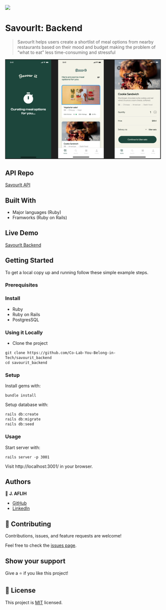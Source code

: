 ![](https://img.shields.io/badge/goldensquad-brown)

# SavourIt: Backend

> SavourIt helps users create a shortlist of meal options from nearby restaurants based on their mood and budget making the problem of “what to eat” less time-consuming and stressful

![screenshot](./app_screenshot.png)

## API Repo

[SavourIt API](https://github.com/Co-Lab-You-Belong-in-Tech/savourit_api)

## Built With

- Major languages (Ruby)
- Framworks (Ruby on Rails)

## Live Demo

[SavourIt Backend](https://savourit.onrender.com/)

## Getting Started

To get a local copy up and running follow these simple example steps.

### Prerequisites

### Install

- Ruby
- Ruby on Rails
- PostgresSQL

### Using it Locally

- Clone the project

```
git clone https://github.com/Co-Lab-You-Belong-in-Tech/savourit_backend
cd savourit_backend
```

### Setup

Install gems with:

```
bundle install
```

Setup database with:

```
rails db:create
rails db:migrate
rails db:seed
```

### Usage

Start server with:

```
rails server -p 3001
```

Visit http://localhost:3001/ in your browser.

## Authors

👤 **J. AFLIH**

- [GitHub](https://github.com/jaflih)
- [LinkedIn](https://www.linkedin.com/in/jaflih/)

## 🤝 Contributing

Contributions, issues, and feature requests are welcome!

Feel free to check the [issues page](../../issues/).

## Show your support

Give a ⭐️ if you like this project!

## 📝 License

This project is [MIT](./MIT.md) licensed.
